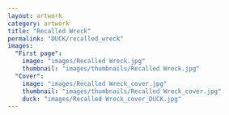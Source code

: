 ```yaml
---
layout: artwork
category: artwork
title: "Recalled Wreck"
permalink: "DUCK/recalled_wreck"
images:
  "First page":
    image: "images/Recalled Wreck.jpg"
    thumbnail: "images/thumbnails/Recalled Wreck.jpg"
  "Cover":
    image: "images/Recalled Wreck_cover.jpg"
    thumbnail: "images/thumbnails/Recalled Wreck_cover.jpg"
    duck: "images/Recalled Wreck_cover_DUCK.jpg"
---
```

